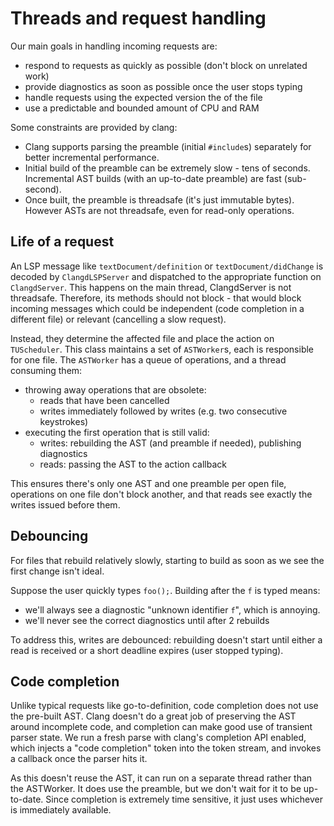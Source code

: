 # Threads and request handling

Our main goals in handling incoming requests are:

- respond to requests as quickly as possible (don't block on unrelated work)
- provide diagnostics as soon as possible once the user stops typing
- handle requests using the expected version the of the file
- use a predictable and bounded amount of CPU and RAM

Some constraints are provided by clang:

- Clang supports parsing the preamble (initial `#include`s) separately for
  better incremental performance.
- Initial build of the preamble can be extremely slow - tens of seconds.
  Incremental AST builds (with an up-to-date preamble) are fast (sub-second).
- Once built, the preamble is threadsafe (it's just immutable bytes).
  However ASTs are not threadsafe, even for read-only operations.

## Life of a request

An LSP message like `textDocument/definition` or `textDocument/didChange` is
decoded by `ClangdLSPServer` and dispatched to the appropriate function on
`ClangdServer`. This happens on the main thread, ClangdServer is not threadsafe.
Therefore, its methods should not block - that would block incoming messages
which could be independent (code completion in a different file) or relevant
(cancelling a slow request).

Instead, they determine the affected file and place the action on `TUScheduler`.
This class maintains a set of `ASTWorker`s, each is responsible for one file.
The `ASTWorker` has a queue of operations, and a thread consuming them:

 - throwing away operations that are obsolete:
   - reads that have been cancelled
   - writes immediately followed by writes (e.g. two consecutive keystrokes)
 - executing the first operation that is still valid:
   - writes: rebuilding the AST (and preamble if needed), publishing diagnostics
   - reads: passing the AST to the action callback

This ensures there's only one AST and one preamble per open file, operations on
one file don't block another, and that reads see exactly the writes issued
before them.

## Debouncing

For files that rebuild relatively slowly, starting to build as soon as we see
the first change isn't ideal.

Suppose the user quickly types `foo();`. Building after the `f` is typed means:

 - we'll always see a diagnostic "unknown identifier `f`", which is annoying.
 - we'll never see the correct diagnostics until after 2 rebuilds

To address this, writes are debounced: rebuilding doesn't start until either a
read is received or a short deadline expires (user stopped typing).

## Code completion

Unlike typical requests like go-to-definition, code completion does not use
the pre-built AST. Clang doesn't do a great job of preserving the AST around
incomplete code, and completion can make good use of transient parser state.
We run a fresh parse with clang's completion API enabled, which injects a
"code completion" token into the token stream, and invokes a callback once the
parser hits it.

As this doesn't reuse the AST, it can run on a separate thread rather than the
ASTWorker. It does use the preamble, but we don't wait for it to be up-to-date.
Since completion is extremely time sensitive, it just uses whichever is
immediately available.
